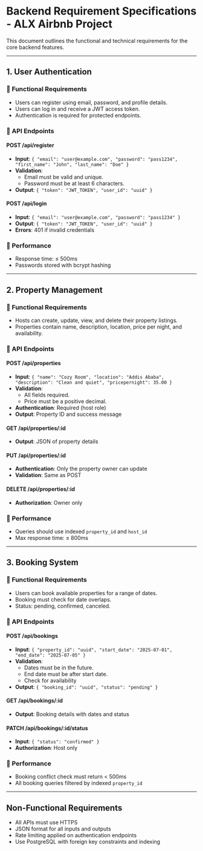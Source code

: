 # Backend Requirement Specifications - ALX Airbnb Project

This document outlines the functional and technical requirements for the core backend features.

---

## 1. User Authentication

### 🔹 Functional Requirements
- Users can register using email, password, and profile details.
- Users can log in and receive a JWT access token.
- Authentication is required for protected endpoints.

### 🔹 API Endpoints

#### POST /api/register
- **Input**: `{ "email": "user@example.com", "password": "pass1234", "first_name": "John", "last_name": "Doe" }`
- **Validation**:
  - Email must be valid and unique.
  - Password must be at least 6 characters.
- **Output**: `{ "token": "JWT_TOKEN", "user_id": "uuid" }`

#### POST /api/login
- **Input**: `{ "email": "user@example.com", "password": "pass1234" }`
- **Output**: `{ "token": "JWT_TOKEN", "user_id": "uuid" }`
- **Errors**: 401 if invalid credentials

### 🔹 Performance
- Response time: ≤ 500ms
- Passwords stored with bcrypt hashing

---

## 2. Property Management

### 🔹 Functional Requirements
- Hosts can create, update, view, and delete their property listings.
- Properties contain name, description, location, price per night, and availability.

### 🔹 API Endpoints

#### POST /api/properties
- **Input**: `{ "name": "Cozy Room", "location": "Addis Ababa", "description": "Clean and quiet", "pricepernight": 35.00 }`
- **Validation**:
  - All fields required.
  - Price must be a positive decimal.
- **Authentication**: Required (host role)
- **Output**: Property ID and success message

#### GET /api/properties/:id
- **Output**: JSON of property details

#### PUT /api/properties/:id
- **Authentication**: Only the property owner can update
- **Validation**: Same as POST

#### DELETE /api/properties/:id
- **Authorization**: Owner only

### 🔹 Performance
- Queries should use indexed `property_id` and `host_id`
- Max response time: ≤ 800ms

---

## 3. Booking System

### 🔹 Functional Requirements
- Users can book available properties for a range of dates.
- Booking must check for date overlaps.
- Status: pending, confirmed, canceled.

### 🔹 API Endpoints

#### POST /api/bookings
- **Input**: `{ "property_id": "uuid", "start_date": "2025-07-01", "end_date": "2025-07-05" }`
- **Validation**:
  - Dates must be in the future.
  - End date must be after start date.
  - Check for availability
- **Output**: `{ "booking_id": "uuid", "status": "pending" }`

#### GET /api/bookings/:id
- **Output**: Booking details with dates and status

#### PATCH /api/bookings/:id/status
- **Input**: `{ "status": "confirmed" }`
- **Authorization**: Host only

### 🔹 Performance
- Booking conflict check must return < 500ms
- All booking queries filtered by indexed `property_id`

---

## Non-Functional Requirements
- All APIs must use HTTPS
- JSON format for all inputs and outputs
- Rate limiting applied on authentication endpoints
- Use PostgreSQL with foreign key constraints and indexing

